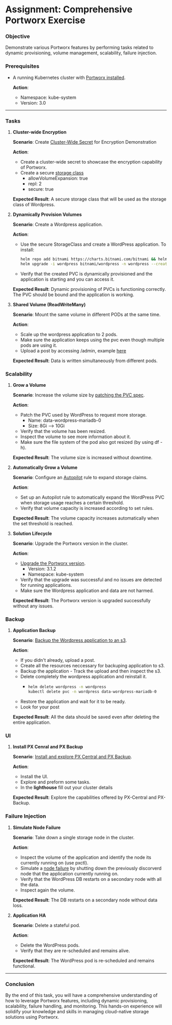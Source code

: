 # Assignment: Comprehensive Portworx Exercise

### Objective

Demonstrate various Portworx features by performing tasks related to dynamic provisioning, volume management, scalability, failure injection.

### Prerequisites

- A running Kubernetes cluster with [Portworx installed](./prerequisites.md).
  
  **Action**: 
  - Namespace: kube-system
  - Version: 3.0

---

### Tasks

1. **Cluster-wide Encryption**  

    **Scenario**: Create [Cluster-Wide Secret](./readmes/volume-encryption.md) for Encryption Demonstration
   
    **Action**:
    - Create a cluster-wide secret to showcase the encryption capability of Portworx.
    - Create a secure [storage class](./snippets/encrypted-pvc/storage-class.yaml)
         - allowVolumeExpansion: true
         - repl: 2
         - secure: true

    **Expected Result**: A secure storage class that will be used as the storage class of Wordpress.


2. **Dynamically Provision Volumes**

   **Scenario**: Create a Wordpress application.

   **Action**: 
   - Use the secure StorageClass and create a WordPress application.
        To install:
        ```bash
        helm repo add bitnami https://charts.bitnami.com/bitnami && helm repo update
        helm upgrade -i wordpress bitnami/wordpress -n wordpress --create-namespace --set global.storageClass=<name-of-your-encrypted-portworx-storageclass>
        ```
   - Verify that the created PVC is dynamically provisioned and the application is starting and you can access it.

   **Expected Result**: Dynamic provisioning of PVCs is functioning correctly. The PVC should be bound and the application is working.


3. **Shared Volume (ReadWriteMany)**

   **Scenario**: Mount the same volume in different PODs at the same time.

   **Action**:
   - Scale up the wordpress application to 2 pods.
   - Make sure the application keeps using the pvc even though multiple pods are using it.
   - Upload a post by accessing /admin, example [here](./readmes/backup.md)

   **Expected Result**: Data is written simultaneously from different pods.


### Scalability

1. **Grow a Volume**

   **Scenario**: Increase the volume size by [patching the PVC spec](./readmes/dynamic-provision.md).

   **Action**:
   - Patch the PVC used by WordPress to request more storage.
        - Name: data-wordpress-mariadb-0
        - Size: 8Gi --> 10Gi
   - Verify that the volume has been resized.
   - Inspect the volume to see more information about it.
   - Make sure the file system of the pod also got resized (by using df -h).

   **Expected Result**: The volume size is increased without downtime.


2. **Automatically Grow a Volume**

   **Scenario**: Configure an [Autopilot](./readmes/dynamic-provision.md) rule to expand storage claims.

   **Action**:
   - Set up an Autopilot rule to automatically expand the WordPress PVC when storage usage reaches a certain threshold. 
   - Verify that volume capacity is increased according to set rules.

   **Expected Result**: The volume capacity increases automatically when the set threshold is reached.


3. **Solution Lifecycle**

   **Scenario**: Upgrade the Portworx version in the cluster.

   **Action**:
   - [Upgrade the Portworx version](https://docs.portworx.com/poc/Maintenance_Upgrade-Portworx).
        - Version: 3.1.2
        - Namespace: kube-system
   - Verify that the upgrade was successful and no issues are detected for running applications.
   - Make sure the Wordpress application and data are not harmed.

   **Expected Result**: The Portworx version is upgraded successfully without any issues.

### Backup

1. **Application Backup**

   **Scenario**: [Backup the Wordpress application to an s3](./readmes/backup.md).

   **Action**:
   - If you didn't already, upload a post.
   - Create all the resources neccessary for backuping application to s3.
   - Backup the application - Track the upload and then inspect the s3.
   - Delete completely the wordpress application and reinstall it.
        - ```bash
          helm delete wordpress -n wordpress
          kubectl delete pvc -n wordpress data-wordpress-mariadb-0
          ```
    - Restore the application and wait for it to be ready.
    - Look for your post

   **Expected Result**: All the data should be saved even after deleting the entire application.


### UI 

1. **Install PX Cenral and PX Backup**

   **Scenario**: [Install and explore PX Central and PX Backup](./readmes/pxcentral.md).

   **Action**:
   - Install the UI.
   - Explore and preform some tasks.
   - In the **lighthouse** fill out your cluster details
   <!-- - Add a new cluster:
        - Cloud Account Name: your name
        - Access Key: Run again `terraform output`
        - Secret Key: Run `terraform output s3_user_access_key_secret`
        - Region: your region
    Select and add your cluster -->

   **Expected Result**: Explore the capabilities offered by PX-Central and PX-Backup.


### Failure Injection

1. **Simulate Node Failure**

   **Scenario**: Take down a single storage node in the cluster.

   **Action**:
   - Inspect the volume of the application and identify the node its currently running on (use pxctl).
   - Simulate a [node failure](./readmes/HA.md) by shutting down the previously discorverd node that the application currently running on.
   - Verify that the WordPress DB restarts on a secondary node with all the data.
   - Inspect again the volume.

   **Expected Result**: The DB restarts on a secondary node without data loss.


2. **Application HA**

   **Scenario**: Delete a stateful pod.

   **Action**:
   - Delete the WordPress pods.
   - Verify that they are re-scheduled and remains alive.

   **Expected Result**: The WordPress pod is re-scheduled and remains functional.


---

### Conclusion

By the end of this task, you will have a comprehensive understanding of how to leverage Portworx features, including dynamic provisioning, scalability, failure handling, and monitoring. This hands-on experience will solidify your knowledge and skills in managing cloud-native storage solutions using Portworx.